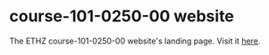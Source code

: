# course-101-0250-00 website

The ETHZ course-101-0250-00 website's landing page. Visit it [here](https://pde-on-gpu.vaw.ethz.ch).
